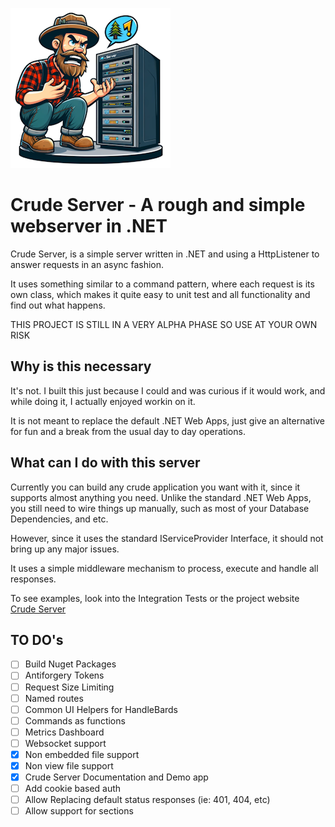 ![CrudeServer](/Content/logo_small.png)
# Crude Server - A rough and simple webserver in .NET
Crude Server, is a simple server written in .NET and using a HttpListener to answer requests in an async fashion.

It uses something similar to a command pattern, where each request is its own class, which makes it quite easy to unit test and all functionality and find out what happens.

THIS PROJECT IS STILL IN A VERY ALPHA PHASE SO USE AT YOUR OWN RISK

## Why is this necessary
It's not. I built this just because I could and was curious if it would work, and while doing it, I actually enjoyed workin on it.

It is not meant to replace the default .NET Web Apps, just give an alternative for fun and a break from the usual day to day operations.

## What can I do with this server
Currently you can build any crude application you want with it, since it supports almost anything you need.
Unlike the standard .NET Web Apps, you still need to wire things up manually, such as most of your Database Dependencies, and etc.

However, since it uses the standard IServiceProvider Interface, it should not bring up any major issues.

It uses a simple middleware mechanism to process, execute and handle all responses.

To see examples, look into the Integration Tests or the project website [Crude Server](https://crudeserver.devtestplayground.com/)

## TO DO's
- [ ] Build Nuget Packages
- [ ] Antiforgery Tokens
- [ ] Request Size Limiting
- [ ] Named routes
- [ ] Common UI Helpers for HandleBards
- [ ] Commands as functions
- [ ] Metrics Dashboard
- [ ] Websocket support
- [x] Non embedded file support
- [x] Non view file support
- [x] Crude Server Documentation and Demo app
- [ ] Add cookie based auth
- [ ] Allow Replacing default status responses (ie: 401, 404, etc)
- [ ] Allow support for sections